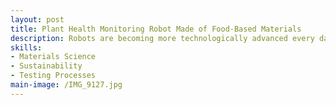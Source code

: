 ```yaml
---
layout: post
title: Plant Health Monitoring Robot Made of Food-Based Materials
description: Robots are becoming more technologically advanced every day in their reliability, efficiency, and accuracy in completing tasks. However, the materials used to make robots can not only cause excessive waste but also may contain toxic components that may pollute the environment. Demands of using less environmentally harmful materials are drastically increasing particularly for applications that are interacting with living organisms and nature. We aim to explore vegan food-derived materials for robot parts that have less impact on the environment in terms of manufacturing processes and after-uses.
skills: 
- Materials Science
- Sustainability
- Testing Processes
main-image: /IMG_9127.jpg 
---
```

